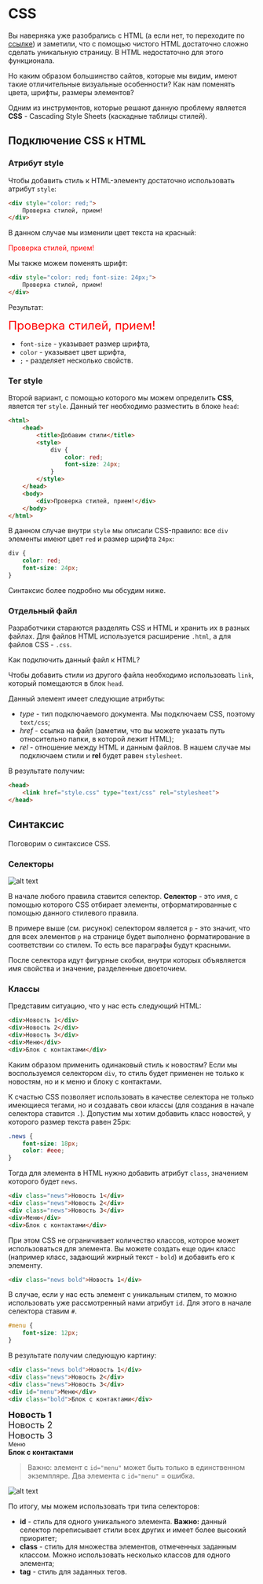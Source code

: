 # CSS

Вы наверняка уже разобрались с HTML (а если нет, то переходите по [ссылке](https://vectree.ru/video/1/0/0)) и заметили, что с помощью чистого HTML достаточно сложно сделать уникальную страницу. В HTML недостаточно для этого функционала.

Но каким образом большинство сайтов, которые мы видим, имеют такие отличительные визуальные особенности? 
Как нам поменять цвета, шрифты, размеры элементов?

Одним из инструментов, которые решают данную проблему является **CSS** - Cascading Style Sheets (каскадные таблицы стилей).

## Подключение CSS к HTML

### Атрибут style

Чтобы добавить стиль к HTML-элементу достаточно использовать атрибут `style`:

```html
<div style="color: red;">
    Проверка стилей, прием!
</div>
```

В данном случае мы изменили цвет текста на красный:

<div class="html">
    <div style="color: red;">
        Проверка стилей, прием!
    </div>
</div>

Мы также можем поменять шрифт:

```html
<div style="color: red; font-size: 24px;">
    Проверка стилей, прием!
</div>
```

Результат:

<div class="html">
    <div style="color: red; font-size: 24px;">
        Проверка стилей, прием!
    </div>
</div>

* `font-size` - указывает размер шрифта,
* `color` - указывает цвет шрифта,
* `;` - разделяет несколько свойств.

### Тег style

Второй вариант, с помощью которого мы можем определить **CSS**, явяется тег `style`. Данный тег необходимо разместить в блоке `head`:

```html
<html>
    <head>
        <title>Добавим стили</title>
        <style>
            div {
                color: red;
                font-size: 24px;
            }
        </style>
    </head>
    <body>
        <div>Проверка стилей, прием!</div>
    </body>
</html>
```

В данном случае внутри `style` мы описали CSS-правило: все `div` элементы имеют цвет `red` и размер шрифта `24px`:

```css
div {
    color: red;
    font-size: 24px;
}
```

Синтаксис более подробно мы обсудим ниже.

### Отдельный файл

Разработчики стараются разделять CSS и HTML и хранить их в разных файлах. Для файлов HTML используется расширение `.html`, а для файлов CSS - `.css`.

Как подключить данный файл к HTML?

Чтобы добавить стили из другого файла необходимо использовать `link`, который помещаются в блок `head`.

Данный элемент имеет следующие атрибуты:
* *type* - тип подключаемого документа. Мы подключаем CSS, поэтому `text/css`;
* *href* - ссылка на файл (заметим, что вы можете указать путь относительно папки, в которой лежит HTML);
* *rel* - отношение между HTML и данным файлов. В нашем случае мы подключаем стили и **rel** будет равен `stylesheet`.

В результате получим:
```html
<head>
    <link href="style.css" type="text/css" rel="stylesheet">
</head>
```

## Синтаксис

Поговорим о синтаксисе CSS.

### Селекторы

![alt text](https://user-images.githubusercontent.com/4215285/54446224-86c07f00-4757-11e9-9a0e-8383890e2dcf.png)

В начале любого правила ставится селектор. **Селектор** - это имя, с помощью которого CSS отбирает элементы, отформатированные с помощью данного стилевого правила.

В примере выше (см. рисунок) селектором является `p` - это значит, что для всех элементов `p` на странице будет выполнено форматирование в соответствии со стилем. То есть все параграфы будут красными.

После селектора идут фигурные скобки, внутри которых объявляется имя свойства и значение, разделенные двоеточием.

### Классы

Представим ситуацию, что у нас есть следующий HTML:

```html
<div>Новость 1</div>
<div>Новость 2</div>
<div>Новость 3</div>
<div>Меню</div>
<div>Блок с контактами</div>
```

Каким образом применить одинаковый стиль к новостям? Если мы воспользуемся селектором `div`, то стиль будет применен не только к новостям, но и к меню и блоку с контактами.

К счастью CSS позволяет использовать в качестве селектора не только имеющиеся тегами, но и создавать свои классы (для создания в начале селектора ставится `.`). Допустим мы хотим добавить класс новостей, у которого размер текста равен 25px:

```css
.news {
    font-size: 18px;
    color: #eee;
}
```

Тогда для элемента в HTML нужно добавить атрибут `class`, значением которого будет `news`.

```html
<div class="news">Новость 1</div>
<div class="news">Новость 2</div>
<div class="news">Новость 3</div>
<div>Меню</div>
<div>Блок с контактами</div>
```

При этом CSS не ограничивает количество классов, которое может использоваться для элемента. Вы можете создать еще один класс (например класс, задающий жирный текст - `bold`) и добавить его к элементу.

```html
<div class="news bold">Новость 1</div>
```

В случае, если у нас есть элемент с уникальным стилем, то можно использовать уже рассмотренный нами атрибут `id`. Для этого в начале селектора ставим `#`.

```css
#menu {
    font-size: 12px;
}
```

В результате получим следующую картину:

```html
<div class="news bold">Новость 1</div>
<div class="news">Новость 2</div>
<div class="news">Новость 3</div>
<div id="menu">Меню</div>
<div class="bold">Блок с контактами</div>
```

<div class="html">
    <div style="font-size: 18px; font-weight: bold;">Новость 1</div>
    <div style="font-size: 18px;">Новость 2</div>
    <div style="font-size: 18px;">Новость 3</div>
    <div style="font-size: 12px;">Меню</div>
    <div style="font-weight: bold;">Блок с контактами</div>
</div>

> Важно: элемент с `id="menu"` может быть только в единственном экземпляре. Два элемента с `id="menu"` = ошибка.

![alt text](https://user-images.githubusercontent.com/4215285/54446255-9213aa80-4757-11e9-91d8-066292123294.jpeg)

По итогу, мы можем использовать три типа селекторов:
* **id** - стиль для одного уникального элемента. **Важно:** данный селектор переписывает стили всех других и имеет более высокий приоритет;
* **class** - стиль для множества элементов, отмеченных заданным классом. Можно использовать несколько классов для одного элемента;
* **tag** - стиль для заданных тегов.